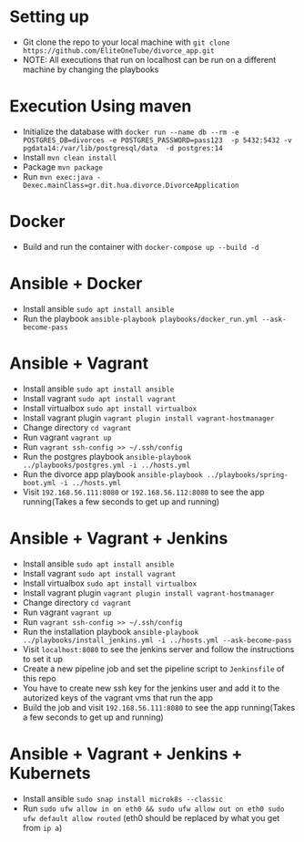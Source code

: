 # Setting up 
* Git clone the repo to your local machine with `git clone https://github.com/EliteOneTube/divorce_app.git`
* NOTE: All executions that run on localhost can be run on a different machine by changing the playbooks

# Execution Using maven
* Initialize the database with `docker run --name db --rm -e POSTGRES_DB=divorces -e POSTGRES_PASSWORD=pass123  -p 5432:5432 -v pgdata14:/var/lib/postgresql/data  -d postgres:14`
* Install  `mvn clean install`
* Package `mvn package`
* Run `mvn exec:java -Dexec.mainClass=gr.dit.hua.divorce.DivorceApplication`

# Docker
* Build and run the container with `docker-compose up --build -d`

# Ansible + Docker
* Install ansible `sudo apt install ansible`
* Run the playbook `ansible-playbook playbooks/docker_run.yml --ask-become-pass`

# Ansible + Vagrant
* Install ansible `sudo apt install ansible`
* Install vagrant `sudo apt install vagrant`
* Install virtualbox `sudo apt install virtualbox`
* Install vagrant plugin `vagrant plugin install vagrant-hostmanager`
* Change directory `cd vagrant`
* Run vagrant `vagrant up`
* Run `vagrant ssh-config >> ~/.ssh/config`
* Run the postgres playbook `ansible-playbook ../playbooks/postgres.yml -i ../hosts.yml`
* Run the divorce app playbook `ansible-playbook ../playbooks/spring-boot.yml -i ../hosts.yml`
* Visit `192.168.56.111:8080` or `192.168.56.112:8080` to see the app running(Takes a few seconds to get up and running)

# Ansible + Vagrant + Jenkins
* Install ansible `sudo apt install ansible`
* Install vagrant `sudo apt install vagrant`
* Install virtualbox `sudo apt install virtualbox`
* Install vagrant plugin `vagrant plugin install vagrant-hostmanager`
* Change directory `cd vagrant`
* Run vagrant `vagrant up`
* Run `vagrant ssh-config >> ~/.ssh/config`
* Run the installation playbook `ansible-playbook ../playbooks/install_jenkins.yml -i ../hosts.yml --ask-become-pass`
* Visit `localhost:8080` to see the jenkins server and follow the instructions to set it up
* Create a new pipeline job and set the pipeline script to `Jenkinsfile` of this repo
* You have to create new ssh key for the jenkins user and add it to the autorized keys of the vagrant vms that run the app
* Build the job and visit `192.168.56.111:8080` to see the app running(Takes a few seconds to get up and running)

# Ansible + Vagrant + Jenkins + Kubernets
* Install ansible `sudo snap install microk8s --classic`
* Run `sudo ufw allow in on eth0 && sudo ufw allow out on eth0 sudo ufw default allow routed` (eth0 should be replaced by what you get from `ip a`)